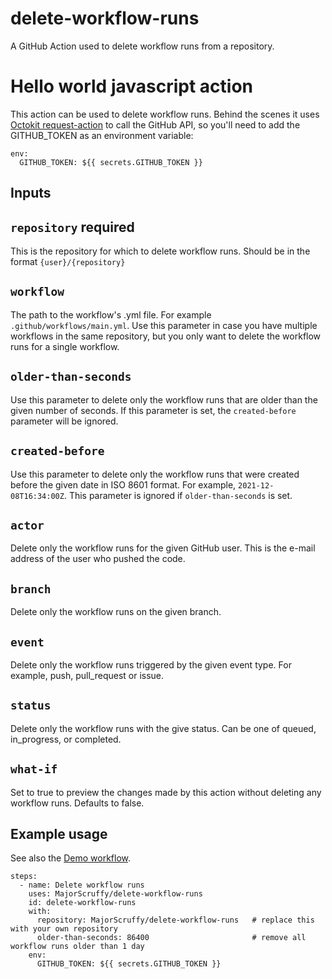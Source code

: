 # delete-workflow-runs
A GitHub Action used to delete workflow runs from a repository.

# Hello world javascript action

This action can be used to delete workflow runs. Behind the scenes it uses [Octokit request-action](https://github.com/octokit/request-action) to call the GitHub API, so you'll need to add the GITHUB_TOKEN as an environment variable:
```
env:
  GITHUB_TOKEN: ${{ secrets.GITHUB_TOKEN }}
```

## Inputs

## `repository` **required**
This is the repository for which to delete workflow runs. Should be in the format `{user}/{repository}`

## `workflow`
The path to the workflow's .yml file. For example `.github/workflows/main.yml`. Use this parameter in case you have multiple workflows in the same repository, but you only want to delete the workflow runs for a single workflow.

## `older-than-seconds`
Use this parameter to delete only the workflow runs that are older than the given number of seconds. If this parameter is set, the `created-before` parameter will be ignored.

## `created-before`
Use this parameter to delete only the workflow runs that were created before the given date in ISO 8601 format. For example, `2021-12-08T16:34:00Z`. This parameter is ignored if `older-than-seconds` is set.

## `actor`
Delete only the workflow runs for the given GitHub user. This is the e-mail address of the user who pushed the code.

## `branch`
Delete only the workflow runs on the given branch.

## `event`
Delete only the workflow runs triggered by the given event type. For example, push, pull_request or issue.

## `status`
Delete only the workflow runs with the give status. Can be one of queued, in_progress, or completed.

## `what-if`
Set to true to preview the changes made by this action without deleting any workflow runs. Defaults to false.

## Example usage

See also the [Demo workflow](.github/workflows/main.yml).

```
steps:
  - name: Delete workflow runs
    uses: MajorScruffy/delete-workflow-runs
    id: delete-workflow-runs
    with:
      repository: MajorScruffy/delete-workflow-runs   # replace this with your own repository
      older-than-seconds: 86400                       # remove all workflow runs older than 1 day
    env:
      GITHUB_TOKEN: ${{ secrets.GITHUB_TOKEN }}
```